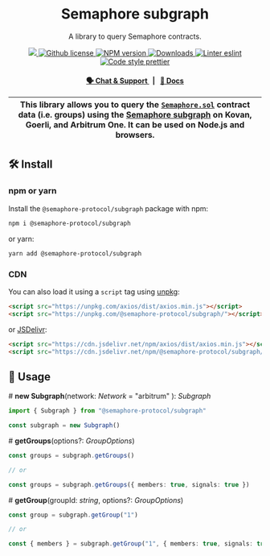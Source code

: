 <p align="center">
    <h1 align="center">
        Semaphore subgraph
    </h1>
    <p align="center">A library to query Semaphore contracts.</p>
</p>

<p align="center">
    <a href="https://github.com/semaphore-protocol/semaphore.js">
        <img src="https://img.shields.io/badge/project-semaphore-blue.svg?style=flat-square">
    </a>
    <a href="https://github.com/semaphore-protocol/semaphore.js/blob/main/packages/subgraph/LICENSE">
        <img alt="Github license" src="https://img.shields.io/github/license/semaphore-protocol/semaphore.js.svg?style=flat-square">
    </a>
    <a href="https://www.npmjs.com/package/@semaphore-protocol/subgraph">
        <img alt="NPM version" src="https://img.shields.io/npm/v/@semaphore-protocol/subgraph?style=flat-square" />
    </a>
    <a href="https://npmjs.org/package/@semaphore-protocol/subgraph">
        <img alt="Downloads" src="https://img.shields.io/npm/dm/@semaphore-protocol/subgraph.svg?style=flat-square" />
    </a>
    <a href="https://eslint.org/">
        <img alt="Linter eslint" src="https://img.shields.io/badge/linter-eslint-8080f2?style=flat-square&logo=eslint" />
    </a>
    <a href="https://prettier.io/">
        <img alt="Code style prettier" src="https://img.shields.io/badge/code%20style-prettier-f8bc45?style=flat-square&logo=prettier" />
    </a>
</p>

<div align="center">
    <h4>
        <a href="https://t.me/joinchat/B-PQx1U3GtAh--Z4Fwo56A">
            🗣️ Chat &amp; Support
        </a>
        <span>&nbsp;&nbsp;|&nbsp;&nbsp;</span>
        <a href="https://semaphore-protocol.github.io/semaphore.js/subgraph">
            📘 Docs
        </a>
    </h4>
</div>

| This library allows you to query the [`Semaphore.sol`](https://github.com/semaphore-protocol/semaphore/blob/main/contracts/Semaphore.sol) contract data (i.e. groups) using the [Semaphore subgraph](https://github.com/semaphore-protocol/subgraph) on Kovan, Goerli, and Arbitrum One. It can be used on Node.js and browsers. |
| -------------------------------------------------------------------------------------------------------------------------------------------------------------------------------------------------------------------------------------------------------------------------------------------------------------------------------- |

## 🛠 Install

### npm or yarn

Install the `@semaphore-protocol/subgraph` package with npm:

```bash
npm i @semaphore-protocol/subgraph
```

or yarn:

```bash
yarn add @semaphore-protocol/subgraph
```

### CDN

You can also load it using a `script` tag using [unpkg](https://unpkg.com/):

```html
<script src="https://unpkg.com/axios/dist/axios.min.js"></script>
<script src="https://unpkg.com/@semaphore-protocol/subgraph/"></script>
```

or [JSDelivr](https://www.jsdelivr.com/):

```html
<script src="https://cdn.jsdelivr.net/npm/axios/dist/axios.min.js"></script>
<script src="https://cdn.jsdelivr.net/npm/@semaphore-protocol/subgraph/"></script>
```

## 📜 Usage

\# **new Subgraph**(network: _Network_ = "arbitrum" ): _Subgraph_

```typescript
import { Subgraph } from "@semaphore-protocol/subgraph"

const subgraph = new Subgraph()
```

\# **getGroups**(options?: _GroupOptions_)

```typescript
const groups = subgraph.getGroups()

// or

const groups = subgraph.getGroups({ members: true, signals: true })
```

\# **getGroup**(groupId: _string_, options?: _GroupOptions_)

```typescript
const group = subgraph.getGroup("1")

// or

const { members } = subgraph.getGroup("1", { members: true, signals: true })
```
